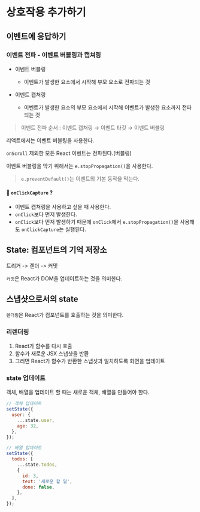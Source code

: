 # 상호작용 추가하기

## 이벤트에 응답하기

### 이벤트 전파 - 이벤트 버블링과 캡쳐링

- 이벤트 버블링

  - 이벤트가 발생한 요소에서 시작해 부모 요소로 전파되는 것

- 이벤트 캡쳐링

  - 이벤트가 발생한 요소의 부모 요소에서 시작해 이벤트가 발생한 요소까지 전파되는 것

> 이벤트 전파 순서 : 이벤트 캡쳐링 → 이벤트 타깃 → 이벤트 버블링

리액트에서는 이벤트 버블링을 사용한다.

`onScroll` 제외한 모든 React 이벤트는 전파된다.(버블링)

이벤트 버블링을 막기 위해서는 `e.stopPropagation()`을 사용한다.

> `e.preventDefault()`는 이벤트의 기본 동작을 막는다.

#### 🤔 `onClickCapture` ?

- 이벤트 캡쳐링을 사용하고 싶을 때 사용한다.
- `onClick`보다 먼저 발생한다.
- `onClick`보다 먼저 발생하기 때문에 `onClick`에서 `e.stopPropagation()`을 사용해도 `onClickCapture`는 실행된다.

## State: 컴포넌트의 기억 저장소

트리거 -> 렌더 -> 커밋

`커밋`은 React가 DOM을 업데이트하는 것을 의미한다.

## 스냅샷으로서의 state

`렌더링`은 React가 컴포넌트를 호출하는 것을 의미한다.

### 리렌더링

1. React가 함수를 다시 호출
2. 함수가 새로운 JSX 스냅샷을 반환
3. 그러면 React가 함수가 반환한 스냅샷과 일치하도록 화면을 업데이트

### state 업데이트

객체, 배열을 업데이트 할 때는 새로운 객체, 배열을 만들어야 한다.

```js
// 객체 업데이트
setState({
  user: {
    ...state.user,
    age: 32,
  },
});

// 배열 업데이트
setState({
  todos: [
    ...state.todos,
    {
      id: 3,
      text: '새로운 할 일',
      done: false,
    },
  ],
});
```
